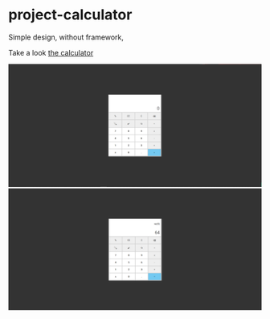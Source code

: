 # project-calculator

Simple design, without framework,

Take a look [the calculator](https://project-calculator-js.netlify.app/)

![](./src/img/calc.PNG)
![](./src/img/sqr.PNG)
